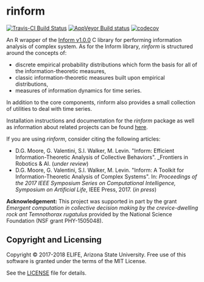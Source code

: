 # rinform #
[![Travis-CI Build Status](https://travis-ci.org/ELIFE-ASU/rinform.svg?branch=master)](https://travis-ci.org/ELIFE-ASU/rinform) [![AppVeyor Build status](https://ci.appveyor.com/api/projects/status/oanb720jqsyf8n8s?svg=true)](https://ci.appveyor.com/project/gvalentini85/rinform) [![codecov](https://codecov.io/gh/ELIFE-ASU/rinform/branch/master/graph/badge.svg)](https://codecov.io/gh/ELIFE-ASU/rinform)

An R wrapper of the [Inform v1.0.0](https://elife-asu.github.io/Inform/) C library for performing information analysis of complex system. As for the Inform library, _rinform_ is structured around the concepts of:

* discrete empirical probability distributions which form the basis for
  all of the information-theoretic measures,
* classic information-theoretic measures built upon empirical distributions,
* measures of information dynamics for time series.

In addition to the core components, rinform also provides a small collection of utilities to deal with time series.

Installation instructions and documentation for the _rinform_ package as well as
information about related projects can be found
[here](https://elife-asu.github.io/rinform/).

If you are using _rinform_, consider citing the following articles:

* D.G. Moore, G. Valentini, S.I. Walker, M. Levin. "Inform: Efficient 
Information-Theoretic Analysis of Collective Behaviors". _Frontiers in Robotics & AI.
(_under review_)
* D.G. Moore, G. Valentini, S.I. Walker, M. Levin. "Inform: A Toolkit for
Information-Theoretic Analysis of Complex Systems". In: _Proceedings of the 
2017 IEEE Symposium Series on Computational Intelligence, Symposium on 
Artificial Life_, IEEE Press, 2017. (_in press_)

__Acknowledgement:__ This project was supported in part by the grant _Emergent computation in
collective decision making by the crevice-dwelling rock ant Temnothorax
rugatulus_ provided by the National Science Foundation (NSF grant PHY-1505048).

## Copyright and Licensing ##
Copyright © 2017-2018 ELIFE, Arizona State University. Free use of this
software is granted under the terms of the MIT License.

See the [LICENSE](https://github.com/elife-asu/rinform/blob/master/LICENSE)
file for details.


